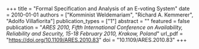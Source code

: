 +++
title = "Formal Specification and Analysis of an E-voting System"
date = 2010-01-01
authors = ["Komminist Weldemariam", "Richard A. Kemmerer", "Adolfo Villafiorita"]
publication_types = ["1"]
abstract = ""
featured = false
publication = "*ARES 2010, Fifth International Conference on Availability, Reliability and Security, 15-18 February 2010, Krakow, Poland*"
url_pdf = "https://doi.org/10.1109/ARES.2010.83"
doi = "10.1109/ARES.2010.83"
+++

